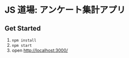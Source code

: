 JS 道場: アンケート集計アプリ
=========================

Get Started
-----------
1. `npm install`
1. `npm start`
1. open [http://localhost:3000/](http://localhost:3000/)
